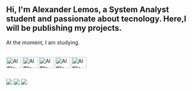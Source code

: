 ## Hi, I'm Alexander Lemos, a System Analyst student and passionate about tecnology. Here,I will be publishing my projects. 

At the moment, I am studying. 

<div style="display: inline_block"><br>
  <img align="center" alt="Alex-html" height="30" width="40" src="https://cdn.jsdelivr.net/gh/devicons/devicon/icons/html5/html5-original.svg" />
  <img align="center" alt="Alex-css" height="30" width="40" src="https://cdn.jsdelivr.net/gh/devicons/devicon/icons/css3/css3-original.svg" />
  <img align="center" alt="Alex-Js" height="30" width="40" src="https://cdn.jsdelivr.net/gh/devicons/devicon/icons/javascript/javascript-original.svg" />
  <img align="center" alt="Alex-csharp" height="30" width="40" src="https://cdn.jsdelivr.net/gh/devicons/devicon/icons/csharp/csharp-original.svg" />
  <img align="center" alt="Alex-csharp" height="30" width="40" src="https://cdn.jsdelivr.net/gh/devicons/devicon/icons/dotnetcore/dotnetcore-original.svg" />
</div>

##

<div> 
  <a href="https://instagram.com/alexlemos22" target="_blank"><img src="https://img.shields.io/badge/-Instagram-%23E4405F?style=for-the-badge&logo=instagram&logoColor=white" target="_blank"></a>
  <a href = "mailto:alexlemos2297@gmail.com"><img src="https://img.shields.io/badge/-Gmail-%23333?style=for-the-badge&logo=gmail&logoColor=white" target="_blank"></a>
  <a href="https://www.linkedin.com/in/alexander-lemos-51706b251" target="_blank"><img src="https://img.shields.io/badge/-LinkedIn-%230077B5?style=for-the-badge&logo=linkedin&logoColor=white" target="_blank"></a> 
  
</div>

##


<!-- <div>
<a href="https://github.com/alexlemos2217">
<img height="180em" src="https://github-readme-stats.vercel.app/api/top-langs/?username=alexlemos2217&layout=compact&langs_count=7&theme=dracula"/>
<img height="180em" src="https://github-readme-stats.vercel.app/api?username=alexlemos2217&show_icons=true&theme=dracula&include_all_commits=true&count_private=true"/>
</div> -->
  
 ##
 
 
